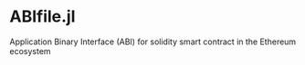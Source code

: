 # ABIfile.jl
Application Binary Interface (ABI) for solidity smart contract in the Ethereum ecosystem
